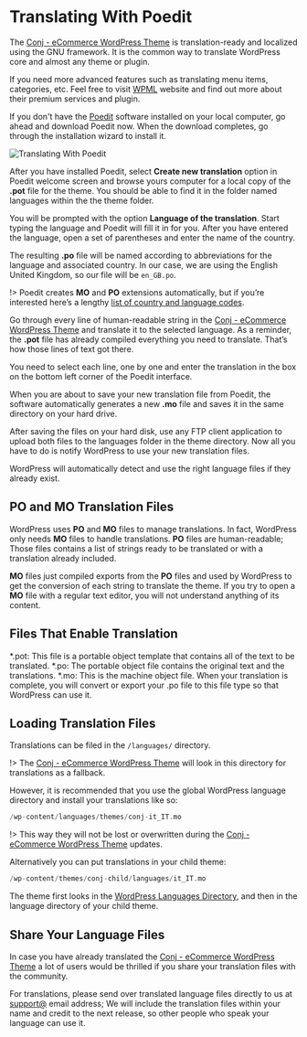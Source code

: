 # Translating With Poedit

The [Conj - eCommerce WordPress Theme](https://themeforest.net/item/conj-ecommerce-wordpress-theme/21935639?ref=mypreview) is translation-ready and localized using the GNU framework. It is the common way to translate WordPress core and almost any theme or plugin.

If you need more advanced features such as translating menu items, categories, etc. Feel free to visit [WPML](https://wpml.org/purchase/purchase-process/) website and find out more about their premium services and plugin.

If you don't have the [Poedit](https://poedit.net/) software installed on your local computer, go ahead and download Poedit now. When the download completes, go through the installation wizard to install it.

![Translating With Poedit](img/translating-with-poedit.png)

After you have installed Poedit, select **Create new translation** option in Poedit welcome screen and browse yours computer for a local copy of the **.pot** file for the theme. You should be able to find it in the folder named languages within the the theme folder.

You will be prompted with the option **Language of the translation**. Start typing the language and Poedit will fill it in for you. After you have entered the language, open a set of parentheses and enter the name of the country.

The resulting **.po** file will be named according to abbreviations for the language and associated country. In our case, we are using the English United Kingdom, so our file will be ```en_GB.po```.

!> Poedit creates **MO** and **PO** extensions automatically, but if you’re interested here’s a lengthy [list of country and language codes](http://www.fincher.org/Utilities/CountryLanguageList.shtml).

Go through every line of human-readable string in the [Conj - eCommerce WordPress Theme](https://themeforest.net/item/conj-ecommerce-wordpress-theme/21935639?ref=mypreview) and translate it to the selected language. As a reminder, the **.pot** file has already compiled everything you need to translate. That’s how those lines of text got there.

You need to select each line, one by one and enter the translation in the box on the bottom left corner of the Poedit interface.

When you are about to save your new translation file from Poedit, the software automatically generates a new **.mo** file and saves it in the same directory on your hard drive.

After saving the files on your hard disk, use any FTP client application to upload both files to the languages folder in the theme directory. Now all you have to do is notify WordPress to use your new translation files.

WordPress will automatically detect and use the right language files if they already exist.

## PO and MO Translation Files

WordPress uses **PO** and **MO** files to manage translations. In fact, WordPress only needs **MO** files to handle translations. **PO** files are human-readable; Those files contains a list of strings ready to be translated or with a translation already included.

**MO** files just compiled exports from the **PO** files and used by WordPress to get the conversion of each string to translate the theme. If you try to open a **MO** file with a regular text editor, you will not understand anything of its content.

## Files That Enable Translation

*.pot: This file is a portable object template that contains all of the text to be translated.
*.po: The portable object file contains the original text and the translations.
*.mo: This is the machine object file. When your translation is complete, you will convert or export your .po file to this file type so that WordPress can use it.

## Loading Translation Files

Translations can be filed in the ```/languages/``` directory.

!> The [Conj - eCommerce WordPress Theme](https://themeforest.net/item/conj-ecommerce-wordpress-theme/21935639?ref=mypreview) will look in this directory for translations as a fallback.

However, it is recommended that you use the global WordPress language directory and install your translations like so:

```php
/wp-content/languages/themes/conj-it_IT.mo
```

!> This way they will not be lost or overwritten during the [Conj - eCommerce WordPress Theme](https://themeforest.net/item/conj-ecommerce-wordpress-theme/21935639?ref=mypreview) updates.

Alternatively you can put translations in your child theme:

```php
/wp-content/themes/conj-child/languages/it_IT.mo
```

The theme first looks in the [WordPress Languages Directory](https://developer.wordpress.org/themes/functionality/localization/), and then in the language directory of your child theme.

## Share Your Language Files

In case you have already translated the [Conj - eCommerce WordPress Theme](https://themeforest.net/item/conj-ecommerce-wordpress-theme/21935639?ref=mypreview) a lot of users would be thrilled if you share your translation files with the community.

For translations, please send over translated language files directly to us at [support@](mailto:support@mypreview.one) email address; We will include the translation files within your name and credit to the next release, so other people who speak your language can use it.
